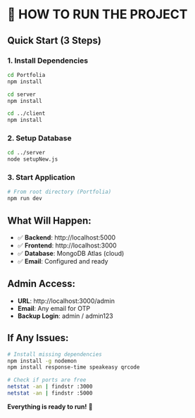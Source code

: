 # 🚀 HOW TO RUN THE PROJECT

## **Quick Start (3 Steps)**

### **1. Install Dependencies**
```bash
cd Portfolia
npm install

cd server
npm install

cd ../client
npm install
```

### **2. Setup Database**
```bash
cd ../server
node setupNew.js
```

### **3. Start Application**
```bash
# From root directory (Portfolia)
npm run dev
```

## **What Will Happen:**
- ✅ **Backend**: http://localhost:5000
- ✅ **Frontend**: http://localhost:3000
- ✅ **Database**: MongoDB Atlas (cloud)
- ✅ **Email**: Configured and ready

## **Admin Access:**
- **URL**: http://localhost:3000/admin
- **Email**: Any email for OTP
- **Backup Login**: admin / admin123

## **If Any Issues:**
```bash
# Install missing dependencies
npm install -g nodemon
npm install response-time speakeasy qrcode

# Check if ports are free
netstat -an | findstr :3000
netstat -an | findstr :5000
```

**Everything is ready to run!** 🌟